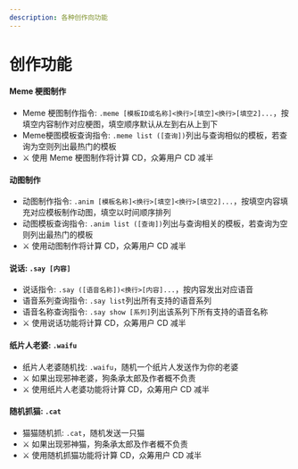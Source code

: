 ```yaml
---
description: 各种创作向功能
---
```


# 创作功能

#### Meme 梗图制作

* Meme 梗图制作指令: `.meme [模板ID或名称]<换行>[填空]<换行>[填空2]...`，按填空内容制作对应梗图，填空顺序默认从左到右从上到下
* Meme梗图模板查询指令: `.meme list ([查询])`列出与查询相似的模板，若查询为空则列出最热门的模板
* ⚔ 使用 Meme 梗图制作将计算 CD，众筹用户 CD 减半

#### 

#### 动图制作

* 动图制作指令: `.anim [模板名称]<换行>[填空]<换行>[填空2]...`，按填空内容填充对应模板制作动图，填空以时间顺序排列
* 动图模板查询指令: `.anim list ([查询])`列出与查询相关的模板，若查询为空则列出最热门的模板
* ⚔ 使用动图制作将计算 CD，众筹用户 CD 减半



#### 说话: `.say [内容]`

* 说话指令: `.say ([语音名称])<换行>[内容]...`，按内容发出对应语音
* 语音系列查询指令: `.say list`列出所有支持的语音系列
* 语音名称查询指令: `.say show [系列]`列出该系列下所有支持的语音名称
* ⚔ 使用说话功能将计算 CD，众筹用户 CD 减半



#### 纸片人老婆: `.waifu`

* 纸片人老婆随机找: `.waifu`，随机一个纸片人发送作为你的老婆
* ⚔ 如果出现邪神老婆，狗条承太郎及作者概不负责
* ⚔ 使用纸片人老婆功能将计算 CD，众筹用户 CD 减半



#### 随机抓猫: `.cat`

* 猫猫随机抓: `.cat`，随机发送一只猫
* ⚔ 如果出现邪神猫，狗条承太郎及作者概不负责
* ⚔ 使用随机抓猫功能将计算 CD，众筹用户 CD 减半

